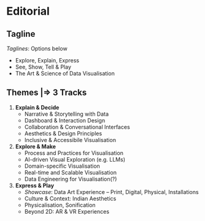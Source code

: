# Editorial

## Tagline

*Taglines*: Options below
  - Explore, Explain, Express
  - See, Show, Tell & Play
  - The Art & Science of Data Visualisation

## Themes |=> 3 Tracks 
  
1. **Explain & Decide**
	  - Narrative & Storytelling with Data
	  - Dashboard & Interaction Design
	  - Collaboration & Conversational Interfaces
	  - Aesthetics & Design Principles
	  - Inclusive & Accessibile Visualisation
2. **Explore & Make**
	  - Process and Practices for Visualisation
	  - AI-driven Visual Exploration (e.g. LLMs)
	  - Domain-specific Visualisation
	  - Real-time and Scalable Visualisation
	  - Data Engineering for Visualisation(?)
3. **Express & Play**
	  - *Showcase*: Data Art Experience – Print, Digital, Physical, Installations
	  - Culture & Context: Indian Aesthetics
	  - Physicalisation, Sonification
	  - Beyond 2D: AR & VR Experiences 
